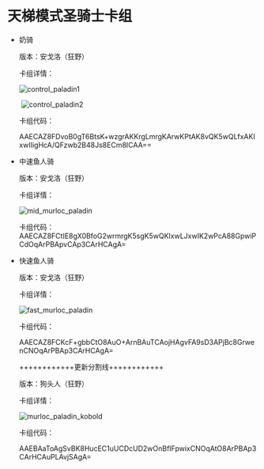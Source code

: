 # 天梯模式圣骑士卡组

- 奶骑

  版本：安戈洛（狂野）

  卡组详情：

  ![control_paladin1](screenshot/control_paladin1.png)

  ​			![control_paladin2](screenshot/control_paladin2.png)	

  卡组代码：

  AAECAZ8FDvoB0gT6BtsK+wzgrAKKrgLmrgKArwKPtAK8vQK5wQLfxAKIxwIIigHcA/QFzwb2B48Js8ECm8ICAA==


- 中速鱼人骑

  版本：安戈洛（狂野）

  卡组详情：

  ![mid_murloc_paladin](screenshot/mid_murloc_paladin.png)

  卡组代码：
  AAECAZ8FCtIE8gX0BfoG2wrmrgK5sgK5wQKIxwLJxwIK2wPcA88GpwiPCdOqArPBApvCAp3CArHCAgA=


- 快速鱼人骑

  版本：安戈洛（狂野）

  卡组详情：

  ![fast_murloc_paladin](screenshot/fast_murloc_paladin.png)

  卡组代码：

  AAECAZ8FCKcF+gbbCtO8AuO+ArnBAuTCAojHAgvFA9sD3APjBc8GrwenCNOqArPBAp3CArHCAgA=

  ++++++++++++更新分割线++++++++++++

  版本：狗头人（狂野）

  卡组详情：

  ![murloc_paladin_kobold](screenshot/murloc_paladin_kobold.png)

  卡组代码：

  AAEBAaToAgSvBK8HucEC1uUCDcUD2wOnBfIFpwixCNOqAtO8ArPBAp3CArHCAuPLAvjSAgA=

​	